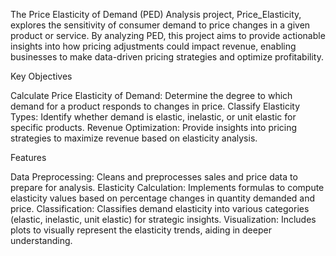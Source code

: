 The Price Elasticity of Demand (PED) Analysis project, Price_Elasticity, explores the sensitivity of consumer demand to price changes in a given product or service. By analyzing PED, this project aims to provide actionable insights into how pricing adjustments could impact revenue, enabling businesses to make data-driven pricing strategies and optimize profitability.

Key Objectives

Calculate Price Elasticity of Demand: Determine the degree to which demand for a product responds to changes in price.
Classify Elasticity Types: Identify whether demand is elastic, inelastic, or unit elastic for specific products.
Revenue Optimization: Provide insights into pricing strategies to maximize revenue based on elasticity analysis.

Features

Data Preprocessing: Cleans and preprocesses sales and price data to prepare for analysis.
Elasticity Calculation: Implements formulas to compute elasticity values based on percentage changes in quantity demanded and price.
Classification: Classifies demand elasticity into various categories (elastic, inelastic, unit elastic) for strategic insights.
Visualization: Includes plots to visually represent the elasticity trends, aiding in deeper understanding.
